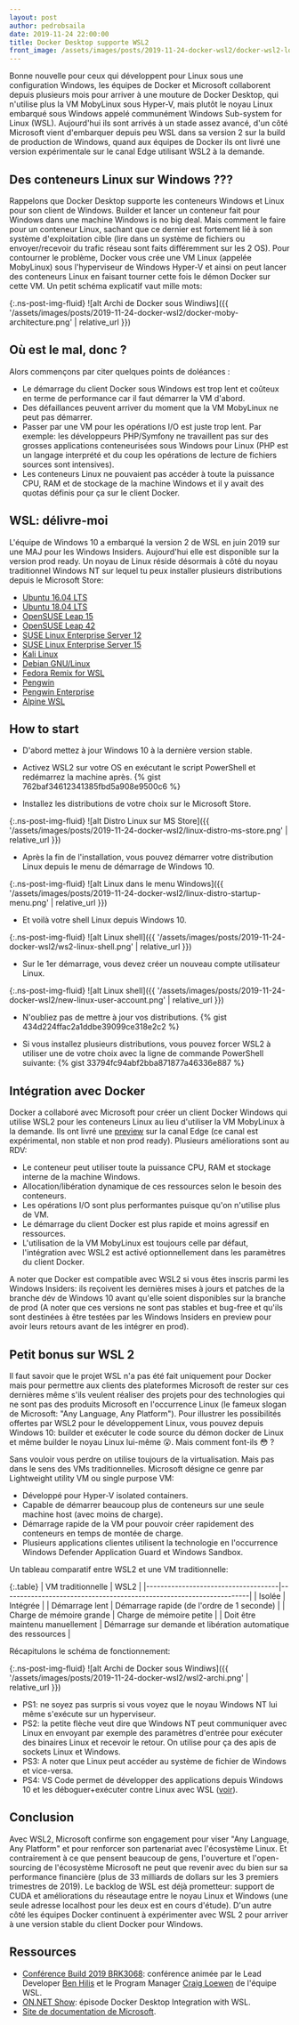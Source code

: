 ```yaml
---
layout: post
author: pedrobsaila
date: 2019-11-24 22:00:00
title: Docker Desktop supporte WSL2
front_image: /assets/images/posts/2019-11-24-docker-wsl2/docker-wsl2-logo.jpeg
---
```


Bonne nouvelle pour ceux qui développent pour Linux sous une configuration Windows, les équipes de Docker et Microsoft collaborent depuis plusieurs mois pour arriver à une mouture de Docker Desktop, qui n'utilise plus la VM MobyLinux sous Hyper-V, mais plutôt le noyau Linux embarqué sous Windows appelé communément Windows Sub-system for Linux (WSL). Aujourd'hui ils sont arrivés à un stade assez avancé, d'un côté Microsoft vient d'embarquer depuis peu WSL dans sa version 2 sur la build de production de Windows, quand aux équipes de Docker ils ont livré une version expérimentale sur le canal Edge utilisant WSL2 à la demande.

## Des conteneurs Linux sur Windows ???

Rappelons que Docker Desktop supporte les conteneurs Windows et Linux pour son client de Windows. Builder et lancer un conteneur fait pour Windows dans une machine Windows is no big deal. Mais comment le faire pour un conteneur Linux, sachant que ce dernier est fortement lié à son système d'exploitation cible (lire dans un système de fichiers ou envoyer/recevoir du trafic réseau sont faits différemment sur les 2 OS). Pour contourner le problème, Docker vous crée une VM Linux (appelée MobyLinux) sous l'hyperviseur de Windows Hyper-V et ainsi on peut lancer des conteneurs Linux en faisant tourner cette fois le démon Docker sur cette VM. Un petit schéma explicatif vaut mille mots:

{:.ns-post-img-fluid}
![alt Archi de Docker sous Windiws]({{ '/assets/images/posts/2019-11-24-docker-wsl2/docker-moby-architecture.png' | relative_url }})

## Où est le mal, donc ?

Alors commençons par citer quelques points de doléances :

+ Le démarrage du client Docker sous Windows est trop lent et coûteux en terme de performance car il faut démarrer la VM d'abord.
+ Des défaillances peuvent arriver du moment que la VM MobyLinux ne peut pas démarrer.
+ Passer par une VM pour les opérations I/O est juste trop lent. Par exemple: les développeurs PHP/Symfony ne travaillent pas sur des grosses applications conteneurisées sous Windows pour Linux (PHP est un langage interprété et du coup les opérations de lecture de fichiers sources sont intensives).
+ Les conteneurs Linux ne pouvaient pas accéder à toute la puissance CPU, RAM et de stockage de la machine Windows et il y avait des quotas définis pour ça sur le client Docker.

## WSL: délivre-moi

L'équipe de Windows 10 a embarqué la version 2 de WSL en juin 2019 sur une MAJ pour les Windows Insiders. Aujourd'hui elle est disponible sur la version prod ready. Un noyau de Linux réside désormais à côté du noyau traditionnel Windows NT sur lequel tu peux installer plusieurs distributions depuis le Microsoft Store:

+ [Ubuntu 16.04 LTS](https://www.microsoft.com/store/apps/9pjn388hp8c9)
+ [Ubuntu 18.04 LTS](https://www.microsoft.com/store/apps/9N9TNGVNDL3Q)
+ [OpenSUSE Leap 15](https://www.microsoft.com/store/apps/9n1tb6fpvj8c)
+ [OpenSUSE Leap 42](https://www.microsoft.com/store/apps/9njvjts82tjx)
+ [SUSE Linux Enterprise Server 12](https://www.microsoft.com/store/apps/9p32mwbh6cns)
+ [SUSE Linux Enterprise Server 15](https://www.microsoft.com/store/apps/9pmw35d7fnlx)
+ [Kali Linux](https://www.microsoft.com/store/apps/9PKR34TNCV07)
+ [Debian GNU/Linux](https://www.microsoft.com/store/apps/9MSVKQC78PK6)
+ [Fedora Remix for WSL](https://www.microsoft.com/store/apps/9n6gdm4k2hnc)
+ [Pengwin](https://www.microsoft.com/store/apps/9NV1GV1PXZ6P)
+ [Pengwin Enterprise](https://www.microsoft.com/store/apps/9N8LP0X93VCP)
+ [Alpine WSL](https://www.microsoft.com/store/apps/9p804crf0395)

## How to start

+ D'abord mettez à jour Windows 10 à la dernière version stable.

+ Activez WSL2 sur votre OS en exécutant le script PowerShell et redémarrez la machine après.
{% gist 762baf34612341385fbd5a908e9500c6 %}

+ Installez les distributions de votre choix sur le Microsoft Store.

{:.ns-post-img-fluid}
![alt Distro Linux sur MS Store]({{ '/assets/images/posts/2019-11-24-docker-wsl2/linux-distro-ms-store.png' | relative_url }})

+ Après la fin de l'installation, vous pouvez démarrer votre distribution Linux depuis le menu de démarrage de Windows 10.

{:.ns-post-img-fluid}
![alt Linux dans le menu Windows]({{ '/assets/images/posts/2019-11-24-docker-wsl2/linux-distro-startup-menu.png' | relative_url }})

+ Et voilà votre shell Linux depuis Windows 10.

{:.ns-post-img-fluid}
![alt Linux shell]({{ '/assets/images/posts/2019-11-24-docker-wsl2/ws2-linux-shell.png' | relative_url }})

+ Sur le 1er démarrage, vous devez créer un nouveau compte utilisateur Linux.

{:.ns-post-img-fluid}
![alt Linux shell]({{ '/assets/images/posts/2019-11-24-docker-wsl2/new-linux-user-account.png' | relative_url }})

+ N'oubliez pas de mettre à jour vos distributions.
{% gist 434d224ffac2a1ddbe39099ce318e2c2 %}

+ Si vous installez plusieurs distributions, vous pouvez forcer WSL2 à utiliser une de votre choix avec la ligne de commande PowerShell suivante:
{% gist 33794fc94abf2bba871877a46336e887 %}

## Intégration avec Docker

Docker a collaboré avec Microsoft pour créer un client Docker Windows qui utilise WSL2 pour les conteneurs Linux au lieu d'utiliser la VM MobyLinux à la demande. Ils ont livré une [preview](https://docs.docker.com/docker-for-windows/wsl-tech-preview/) sur la canal Edge (ce canal est expérimental, non stable et non prod ready). Plusieurs améliorations sont au RDV:

+ Le conteneur peut utiliser toute la puissance CPU, RAM et stockage interne de la machine Windows.
+ Allocation/libération dynamique de ces ressources selon le besoin des conteneurs.
+ Les opérations I/O sont plus performantes puisque qu'on n'utilise plus de VM.
+ Le démarrage du client Docker est plus rapide et moins agressif en ressources.
+ L'utilisation de la VM MobyLinux est toujours celle par défaut, l'intégration avec WSL2 est activé optionnellement dans les paramètres du client Docker.

A noter que Docker est compatible avec WSL2 si vous êtes inscris parmi les Windows Insiders: ils reçoivent les dernières mises à jours et patches de la branche dév de Windows 10 avant qu'elle soient disponibles sur la branche de prod (A noter que ces versions ne sont pas stables et bug-free et qu'ils sont destinées à être testées par les Windows Insiders en preview pour avoir leurs retours avant de les intégrer en prod).

## Petit bonus sur WSL 2

Il faut savoir que le projet WSL n'a pas été fait uniquement pour Docker mais pour permettre aux clients des plateformes Microsoft de rester sur ces dernières même s'ils veulent réaliser des projets pour des technologies qui ne sont pas des produits Microsoft en l'occurrence Linux (le fameux slogan de Microsoft: "Any Language, Any Platform"). Pour illustrer les possibilités offertes par WSL2 pour le développement Linux, vous pouvez depuis Windows 10: builder et exécuter le code source du démon docker de Linux et même builder le noyau Linux lui-même :open_mouth:. Mais comment font-ils :flushed: ?

Sans vouloir vous perdre on utilise toujours de la virtualisation. Mais pas dans le sens des VMs traditionnelles. Microsoft désigne ce genre par Lightweight utility VM ou single purpose VM:

+ Développé pour Hyper-V isolated containers.
+ Capable de démarrer beaucoup plus de conteneurs sur une seule machine host (avec moins de charge).
+ Démarrage rapide de la VM pour pouvoir créer rapidement des conteneurs en temps de montée de charge.
+ Plusieurs applications clientes utilisent la technologie en l'occurrence Windows Defender Application Guard et Windows Sandbox.

Un tableau comparatif entre WSL2 et une VM traditionnelle:

{:.table}
| VM traditionnelle                   | WSL2                                                                |
|-------------------------------------|---------------------------------------------------------------------|
|   Isolée                            | Intégrée                                                            |
|   Démarrage lent                    | Démarrage rapide (de l'ordre de 1 seconde)                          |
|   Charge de mémoire grande          | Charge de mémoire petite                                            |
|   Doit être maintenu manuellement   | Démarrage sur demande et libération automatique des ressources      |

Récapitulons le schéma de fonctionnement:

{:.ns-post-img-fluid}
![alt Archi de Docker sous Windiws]({{ '/assets/images/posts/2019-11-24-docker-wsl2/wsl2-archi.png' | relative_url }})

+ PS1: ne soyez pas surpris si vous voyez que le noyau Windows NT lui même s'exécute sur un hyperviseur.
+ PS2: la petite flèche veut dire que Windows NT peut communiquer avec Linux en envoyant par exemple des paramètres d'entrée pour exécuter des binaires Linux et recevoir le retour. On utilise pour ça des apis de sockets Linux et Windows.
+ PS3: A noter que Linux peut accéder au système de fichier de Windows et vice-versa.
+ PS4: VS Code permet de développer des applications depuis Windows 10 et les déboguer+exécuter contre Linux avec WSL ([voir](https://code.visualstudio.com/docs/remote/remote-overview)).

## Conclusion

Avec WSL2, Microsoft confirme son engagement pour viser "Any Language, Any Platform" et pour renforcer son partenariat avec l'écosystème Linux. Et contrairement à ce que pensent beaucoup de gens, l'ouverture et l'open-sourcing de l'écosystème Microsoft ne peut que revenir avec du bien sur sa performance financière (plus de 33 milliards de dollars sur les 3 premiers trimestres de 2019). Le backlog de WSL est déjà prometteur: support de CUDA et améliorations du réseautage entre le noyau Linux et Windows (une seule adresse localhost pour les deux est en cours d'étude). D'un autre côté les équipes Docker continuent à expérimenter avec WSL 2 pour arriver à une version stable du client Docker pour Windows.

## Ressources

+ [Conférence Build 2019 BRK3068](https://www.youtube.com/watch?v=lwhMThePdIo): conférence animée par le Lead Developer [Ben Hilis](https://twitter.com/benhillis) et le Program Manager [Craig Loewen](https://twitter.com/craigaloewen) de l'équipe WSL.
+ [ON.NET Show](https://www.youtube.com/watch?v=m_PpmELU_PM): épisode Docker Desktop Integration with WSL.
+ [Site de documentation de Microsoft](https://docs.microsoft.com/en-us/windows/wsl/about).
